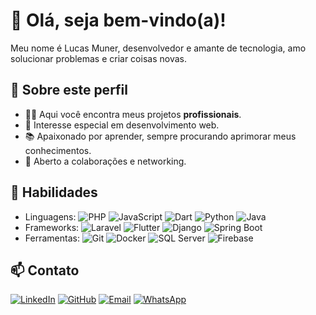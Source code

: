 # 👋 Olá, seja bem-vindo(a)!

Meu nome é Lucas Muner, desenvolvedor e amante de tecnologia, amo solucionar problemas e criar coisas novas.

## 💼 Sobre este perfil
- 👨‍💻 Aqui você encontra meus projetos **profissionais**.
- 🔎 Interesse especial em desenvolvimento web.
- 📚 Apaixonado por aprender, sempre procurando aprimorar meus conhecimentos.
- 🤝 Aberto a colaborações e networking.

## 🚀 Habilidades
- Linguagens:
![PHP](https://img.shields.io/badge/PHP-777BB4?logo=php&logoColor=white)
![JavaScript](https://img.shields.io/badge/JavaScript-F7DF1E?logo=javascript&logoColor=black)
![Dart](https://img.shields.io/badge/Dart-0175C2?logo=dart&logoColor=white)
![Python](https://img.shields.io/badge/Python-3776AB?logo=python&logoColor=white)
![Java](https://img.shields.io/badge/Java-007396?logo=java&logoColor=white)
- Frameworks:
![Laravel](https://img.shields.io/badge/Laravel-FF2D20?logo=laravel&logoColor=white)
![Flutter](https://img.shields.io/badge/Flutter-02569B?logo=flutter&logoColor=white)
![Django](https://img.shields.io/badge/Django-092E20?logo=django&logoColor=white)
![Spring Boot](https://img.shields.io/badge/Spring%20Boot-6DB33F?logo=springboot&logoColor=white)
- Ferramentas:
![Git](https://img.shields.io/badge/Git-F05032?logo=git&logoColor=white)
![Docker](https://img.shields.io/badge/Docker-2496ED?logo=docker&logoColor=white)
![SQL Server](https://img.shields.io/badge/SQL%20Server-CC2927?logo=microsoftsqlserver&logoColor=white)
![Firebase](https://img.shields.io/badge/Firebase-FFCA28?logo=firebase&logoColor=black)

## 📫 Contato
[![LinkedIn](https://img.shields.io/badge/LinkedIn-0077B5?style=for-the-badge&logo=linkedin&logoColor=white)](https://www.linkedin.com/in/SEU-LINKEDIN)
[![GitHub](https://img.shields.io/badge/GitHub-000?style=for-the-badge&logo=github&logoColor=white)](https://github.com/lucasMuner)
[![Email](https://img.shields.io/badge/Email-D14836?style=for-the-badge&logo=gmail&logoColor=white)](mailto:seu@email.com)
[![WhatsApp](https://img.shields.io/badge/WhatsApp-25D366?style=for-the-badge&logo=whatsapp&logoColor=white)](https://wa.me/18988008433)
